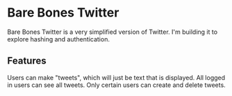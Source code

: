 # Bare Bones Twitter

Bare Bones Twitter is a very simplified version of Twitter.
I'm building it to explore hashing and authentication.

## Features

Users can make "tweets", which will just be text that is displayed.
All logged in users can see all tweets.
Only certain users can create and delete tweets.